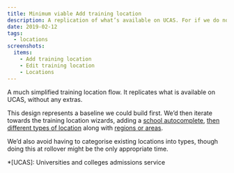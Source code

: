 ```yaml
---
title: Minimum viable Add training location
description: A replication of what’s available on UCAS. For if we do not have time to build school autocompletes and other features, with everything else.
date: 2019-02-12
tags:
  - locations
screenshots:
  items:
    - Add training location
    - Edit training location
    - Locations
---
```


A much simplified training location flow. It replicates what is available on UCAS, without any extras.

This design represents a baseline we could build first. We’d then iterate towards the training location wizards, adding a [school autocomplete](/publish-teacher-training-courses/schools-autocomplete), [then different types of location](/publish-teacher-training-courses/new-training-location) along with [regions or areas](/publish-teacher-training-courses/new-training-location-region).

We’d also avoid having to categorise existing locations into types, though doing this at rollover might be the only appropriate time.

*[UCAS]: Universities and colleges admissions service
